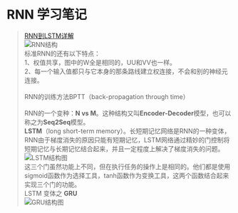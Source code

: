 # RNN 学习笔记

> [RNN到LSTM详解](https://blog.csdn.net/weixin_41923961/article/details/87885322)  
![RNN结构](https://img-blog.csdnimg.cn/20190222204705112.png?x-oss-process=image/watermark,type_ZmFuZ3poZW5naGVpdGk,shadow_10,text_aHR0cHM6Ly9ibG9nLmNzZG4ubmV0L3dlaXhpbl80MTkyMzk2MQ==,size_16,color_FFFFFF,t_70)  
标准RNN的还有以下特点：  
1、权值共享，图中的W全是相同的，UU和VV也一样。  
2、每一个输入值都只与它本身的那条路线建立权连接，不会和别的神经元连接。</br>  
RNN的训练方法BPTT（back-propagation through time）</br>  
RNN的一个变种：**N vs M**。这种结构又叫**Encoder-Decoder**模型，也可以称之为**Seq2Seq**模型。  
**LSTM**（long short-term memory）。长短期记忆网络是RNN的一种变体，RNN由于梯度消失的原因只能有短期记忆，LSTM网络通过精妙的门控制将短期记忆与长期记忆结合起来，并且一定程度上解决了梯度消失的问题。  
![LSTM结构图](https://pic3.zhimg.com/80/v2-b3db4ade55bc96d6a3ca3d630ded4c22_1440w.jpg)  
这三个门虽然功能上不同，但在执行任务的操作上是相同的。他们都是使用sigmoid函数作为选择工具，tanh函数作为变换工具，这两个函数结合起来实现三个门的功能。  
LSTM 变体之 **GRU**  
![GRU结构图](https://img-blog.csdnimg.cn/20190222210237657.png?x-oss-process=image/watermark,type_ZmFuZ3poZW5naGVpdGk,shadow_10,text_aHR0cHM6Ly9ibG9nLmNzZG4ubmV0L3dlaXhpbl80MTkyMzk2MQ==,size_16,color_FFFFFF,t_70)